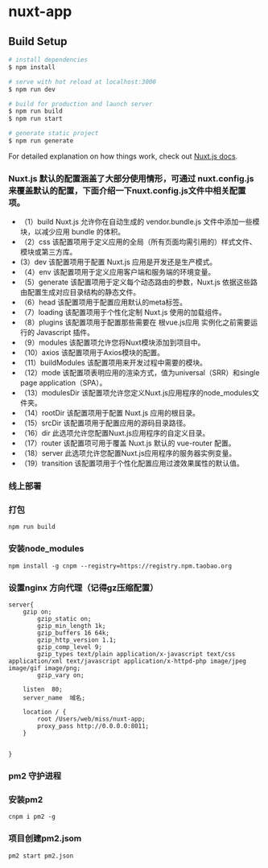 # nuxt-app

## Build Setup

```bash
# install dependencies
$ npm install

# serve with hot reload at localhost:3000
$ npm run dev

# build for production and launch server
$ npm run build
$ npm run start

# generate static project
$ npm run generate
```

For detailed explanation on how things work, check out [Nuxt.js docs](https://nuxtjs.org).

### Nuxt.js 默认的配置涵盖了大部分使用情形，可通过 nuxt.config.js 来覆盖默认的配置，下面介绍一下nuxt.config.js文件中相关配置项。

- （1）build Nuxt.js 允许你在自动生成的 vendor.bundle.js 文件中添加一些模块，以减少应用 bundle 的体积。
- （2）css 该配置项用于定义应用的全局（所有页面均需引用的）样式文件、模块或第三方库。
-  (3）dev 该配置项用于配置 Nuxt.js 应用是开发还是生产模式。
- （4）env 该配置项用于定义应用客户端和服务端的环境变量。
- （5）generate 该配置项用于定义每个动态路由的参数，Nuxt.js 依据这些路由配置生成对应目录结构的静态文件。
- （6）head 该配置项用于配置应用默认的meta标签。
- （7）loading 该配置项用于个性化定制 Nuxt.js 使用的加载组件。
- （8）plugins 该配置项用于配置那些需要在 根vue.js应用 实例化之前需要运行的 Javascript 插件。
- （9）modules 该配置项允许您将Nuxt模块添加到项目中。
- （10）axios 该配置项用于Axios模块的配置。
- （11）buildModules 该配置项用来开发过程中需要的模块。
- （12）mode 该配置项表明应用的渲染方式，值为universal（SRR）和single page application（SPA）。
- （13）modulesDir 该配置项允许您定义Nuxt.js应用程序的node_modules文件夹。
- （14）rootDir 该配置项用于配置 Nuxt.js 应用的根目录。
- （15）srcDir 该配置项用于配置应用的源码目录路径。
- （16）dir 此选项允许您配置Nuxt.js应用程序的自定义目录。
- （17）router 该配置项可用于覆盖 Nuxt.js 默认的 vue-router 配置。
- （18）server 此选项允许您配置Nuxt.js应用程序的服务器实例变量。
- （19）transition 该配置项用于个性化配置应用过渡效果属性的默认值。

### 线上部署

### 打包

~~~
npm run build
~~~

### 安装node_modules

~~~
npm install -g cnpm --registry=https://registry.npm.taobao.org
~~~

### 设置nginx 方向代理（记得gz压缩配置）

~~~
server{
	gzip on;
        gzip_static on;
        gzip_min_length 1k;
        gzip_buffers 16 64k;
        gzip_http_version 1.1;
        gzip_comp_level 9;
        gzip_types text/plain application/x-javascript text/css application/xml text/javascript application/x-httpd-php image/jpeg image/gif image/png;
        gzip_vary on;

	listen  80;
	server_name  域名;

	location / {
		root /Users/web/miss/nuxt-app;
		proxy_pass http://0.0.0.0:8011;
    }


}
~~~

### pm2 守护进程

### 安装pm2

~~~
cnpm i pm2 -g
~~~

### 项目创建pm2.jsom

~~~
pm2 start pm2.json
~~~

